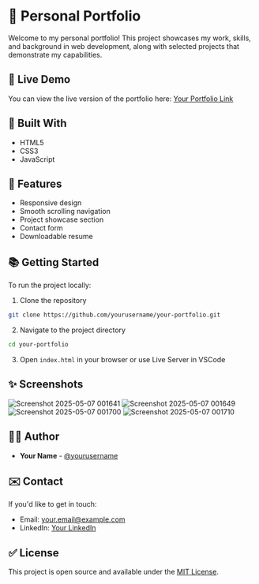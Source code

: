 # 💼 Personal Portfolio

Welcome to my personal portfolio! This project showcases my work, skills, and background in web development, along with selected projects that demonstrate my capabilities.

## 🔗 Live Demo

You can view the live version of the portfolio here: [Your Portfolio Link](https://squadron-leader.github.io/MORDERN-PORT/)

## 💪 Built With

* HTML5
* CSS3
* JavaScript 

## 📅 Features

* Responsive design
* Smooth scrolling navigation
* Project showcase section
* Contact form
* Downloadable resume 

## 📚 Getting Started

To run the project locally:

1. Clone the repository

```bash
git clone https://github.com/yourusername/your-portfolio.git
```

2. Navigate to the project directory

```bash
cd your-portfolio
```

3. Open `index.html` in your browser or use Live Server in VSCode

## ✨ Screenshots
![Screenshot 2025-05-07 001641](https://github.com/user-attachments/assets/dc7b30ce-498b-4ebb-be9c-a975085e9f01)
![Screenshot 2025-05-07 001649](https://github.com/user-attachments/assets/3ec77451-fa53-489c-92b6-7baa4b2a7045)
![Screenshot 2025-05-07 001700](https://github.com/user-attachments/assets/e31448e4-5c6b-4314-952b-3569b80c50b4)
![Screenshot 2025-05-07 001710](https://github.com/user-attachments/assets/05a6c7ac-9302-4b9a-983d-bce501c2d303)


## 👨‍💼 Author

* **Your Name** - [@yourusername](https://github.com/SQUADRON-LEADER)

## ✉️ Contact

If you'd like to get in touch:

* Email: [your.email@example.com](aayush05.af@gmail.com)
* LinkedIn: [Your LinkedIn](https://www.linkedin.com/in/aayush-kumar-146252314/)

## ✅ License

This project is open source and available under the [MIT License](LICENSE).
